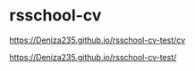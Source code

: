 # rsschool-cv
https://Deniza235.github.io/rsschool-cv-test/cv

https://Deniza235.github.io/rsschool-cv-test/

